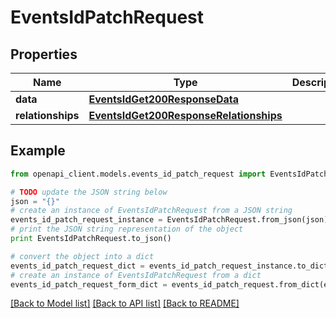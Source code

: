 # EventsIdPatchRequest


## Properties
Name | Type | Description | Notes
------------ | ------------- | ------------- | -------------
**data** | [**EventsIdGet200ResponseData**](EventsIdGet200ResponseData.md) |  | [optional] 
**relationships** | [**EventsIdGet200ResponseRelationships**](EventsIdGet200ResponseRelationships.md) |  | [optional] 

## Example

```python
from openapi_client.models.events_id_patch_request import EventsIdPatchRequest

# TODO update the JSON string below
json = "{}"
# create an instance of EventsIdPatchRequest from a JSON string
events_id_patch_request_instance = EventsIdPatchRequest.from_json(json)
# print the JSON string representation of the object
print EventsIdPatchRequest.to_json()

# convert the object into a dict
events_id_patch_request_dict = events_id_patch_request_instance.to_dict()
# create an instance of EventsIdPatchRequest from a dict
events_id_patch_request_form_dict = events_id_patch_request.from_dict(events_id_patch_request_dict)
```
[[Back to Model list]](../README.md#documentation-for-models) [[Back to API list]](../README.md#documentation-for-api-endpoints) [[Back to README]](../README.md)


